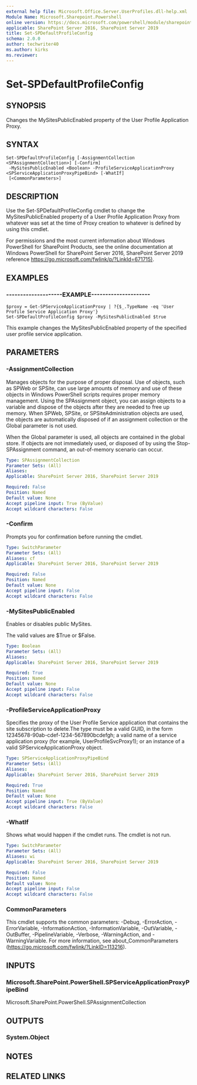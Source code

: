 ```yaml
---
external help file: Microsoft.Office.Server.UserProfiles.dll-help.xml
Module Name: Microsoft.Sharepoint.Powershell
online version: https://docs.microsoft.com/powershell/module/sharepoint-server/set-spdefaultprofileconfig
applicable: SharePoint Server 2016, SharePoint Server 2019
title: Set-SPDefaultProfileConfig
schema: 2.0.0
author: techwriter40
ms.author: kirks
ms.reviewer:
---
```


# Set-SPDefaultProfileConfig

## SYNOPSIS
Changes the MySitesPublicEnabled property of the User Profile Application Proxy.


## SYNTAX

```
Set-SPDefaultProfileConfig [-AssignmentCollection <SPAssignmentCollection>] [-Confirm]
 -MySitesPublicEnabled <Boolean> -ProfileServiceApplicationProxy <SPServiceApplicationProxyPipeBind> [-WhatIf]
 [<CommonParameters>]
```

## DESCRIPTION
Use the Set-SPDefaultProfileConfig cmdlet to change the MySitesPublicEnabled property of a User Profile Application Proxy from whatever was set at the time of Proxy creation to whatever is defined by using this cmdlet.

For permissions and the most current information about Windows PowerShell for SharePoint Products, see the online documentation at Windows PowerShell for SharePoint Server 2016, SharePoint Server 2019 reference [https://go.microsoft.com/fwlink/p/?LinkId=671715)](https://go.microsoft.com/fwlink/p/?LinkId=671715).


## EXAMPLES

### --------------------EXAMPLE---------------------
```
$proxy = Get-SPServiceApplicationProxy | ?{$_.TypeName -eq 'User Profile Service Application Proxy'}
Set-SPDefaultProfileConfig $proxy -MySitesPublicEnabled $true
```

This example changes the MySitesPublicEnabled property of the specified user profile service application.


## PARAMETERS

### -AssignmentCollection
Manages objects for the purpose of proper disposal. Use of objects, such as SPWeb or SPSite, can use large amounts of memory and use of these objects in Windows PowerShell scripts requires proper memory management. Using the SPAssignment object, you can assign objects to a variable and dispose of the objects after they are needed to free up memory. When SPWeb, SPSite, or SPSiteAdministration objects are used, the objects are automatically disposed of if an assignment collection or the Global parameter is not used.

When the Global parameter is used, all objects are contained in the global store. If objects are not immediately used, or disposed of by using the Stop-SPAssignment command, an out-of-memory scenario can occur.

```yaml
Type: SPAssignmentCollection
Parameter Sets: (All)
Aliases: 
Applicable: SharePoint Server 2016, SharePoint Server 2019

Required: False
Position: Named
Default value: None
Accept pipeline input: True (ByValue)
Accept wildcard characters: False
```

### -Confirm
Prompts you for confirmation before running the cmdlet.

```yaml
Type: SwitchParameter
Parameter Sets: (All)
Aliases: cf
Applicable: SharePoint Server 2016, SharePoint Server 2019

Required: False
Position: Named
Default value: None
Accept pipeline input: False
Accept wildcard characters: False
```

### -MySitesPublicEnabled
Enables or disables public MySites.

The valid values are $True or $False.

```yaml
Type: Boolean
Parameter Sets: (All)
Aliases: 
Applicable: SharePoint Server 2016, SharePoint Server 2019

Required: True
Position: Named
Default value: None
Accept pipeline input: False
Accept wildcard characters: False
```

### -ProfileServiceApplicationProxy
Specifies the proxy of the User Profile Service application that contains the site subscription to delete.The type must be a valid GUID, in the form 12345678-90ab-cdef-1234-567890bcdefgh; a valid name of a service application proxy (for example, UserProfileSvcProxy1); or an instance of a valid SPServiceApplicationProxy object.

```yaml
Type: SPServiceApplicationProxyPipeBind
Parameter Sets: (All)
Aliases: 
Applicable: SharePoint Server 2016, SharePoint Server 2019

Required: True
Position: Named
Default value: None
Accept pipeline input: True (ByValue)
Accept wildcard characters: False
```

### -WhatIf
Shows what would happen if the cmdlet runs.
The cmdlet is not run.

```yaml
Type: SwitchParameter
Parameter Sets: (All)
Aliases: wi
Applicable: SharePoint Server 2016, SharePoint Server 2019

Required: False
Position: Named
Default value: None
Accept pipeline input: False
Accept wildcard characters: False
```

### CommonParameters
This cmdlet supports the common parameters: -Debug, -ErrorAction, -ErrorVariable, -InformationAction, -InformationVariable, -OutVariable, -OutBuffer, -PipelineVariable, -Verbose, -WarningAction, and -WarningVariable. For more information, see about_CommonParameters (https://go.microsoft.com/fwlink/?LinkID=113216).

## INPUTS

### Microsoft.SharePoint.PowerShell.SPServiceApplicationProxyPipeBind
Microsoft.SharePoint.PowerShell.SPAssignmentCollection

## OUTPUTS

### System.Object

## NOTES

## RELATED LINKS
